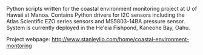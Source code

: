 Python scripts written for the coastal environment monitoring project at U of Hawaii at Manoa. Contains Python drivers for I2C sensors including the Atlas Scientific EZO series sensors and MS5803-14BA pressure sensor. System is currently deployed in the He'eia Fishpond, Kaneohe Bay, Oahu.

Project webpage: http://www.stanleylio.com/home/coastal-environment-montoring